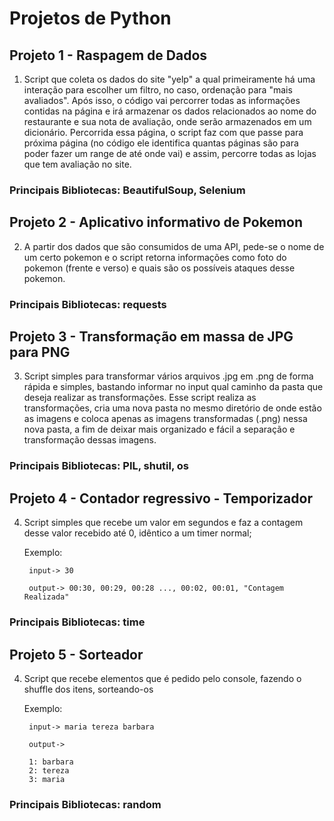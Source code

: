 # Projetos de Python

## Projeto 1 - Raspagem de Dados

1. Script que coleta os dados do site "yelp" a qual primeiramente há uma interação para escolher um filtro, no caso, ordenação para "mais avaliados". Após isso, o código vai percorrer todas as informações contidas na página e irá armazenar os dados relacionados ao nome do restaurante e sua nota de avaliação, onde serão armazenados em um dicionário. Percorrida essa página, o script faz com que passe para próxima página (no código ele identifica quantas páginas são para poder fazer um range de até onde vai) e assim, percorre todas as lojas que tem avaliação no site.

### Principais Bibliotecas: BeautifulSoup, Selenium

## Projeto 2 - Aplicativo informativo de Pokemon

2. A partir dos dados que são consumidos de uma API, pede-se o nome de um certo pokemon e o script retorna informações como foto do pokemon (frente e verso) e quais são os possíveis ataques desse pokemon.

### Principais Bibliotecas: requests

## Projeto 3 - Transformação em massa de JPG para PNG

3. Script simples para transformar vários arquivos .jpg em .png de forma rápida e simples, bastando informar no input qual caminho da pasta que deseja realizar as transformações. Esse script realiza as transformações, cria uma nova pasta no mesmo diretório de onde estão as imagens e coloca apenas as imagens transformadas (.png) nessa nova pasta, a fim de deixar mais organizado e fácil a separação e transformação dessas imagens.

### Principais Bibliotecas: PIL, shutil, os

## Projeto 4 - Contador regressivo - Temporizador

4. Script simples que recebe um valor em segundos e faz a contagem desse valor recebido até 0, idêntico a um timer normal;

    Exemplo: 

        input-> 30

        output-> 00:30, 00:29, 00:28 ..., 00:02, 00:01, "Contagem Realizada"

### Principais Bibliotecas: time

## Projeto 5 - Sorteador

4. Script que recebe elementos que é pedido pelo console, fazendo o shuffle dos itens, sorteando-os

    Exemplo: 

        input-> maria tereza barbara

        output-> 

        1: barbara
        2: tereza
        3: maria

### Principais Bibliotecas: random




